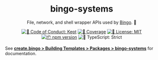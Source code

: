 <h1 align="center">bingo-systems</h1>

<p align="center">File, network, and shell wrapper APIs used by <a href="https://create.bingo">Bingo</a>. 🧰</p>

<p align="center">
	<a href="https://github.com/bingo-js/bingo/blob/main/.github/CODE_OF_CONDUCT.md" target="_blank"><img alt="🤝 Code of Conduct: Kept" src="https://img.shields.io/badge/%F0%9F%A4%9D_code_of_conduct-kept-21bb42" /></a>
	<a href="https://codecov.io/gh/bingo-js/bingo" target="_blank"><img alt="🧪 Coverage" src="https://img.shields.io/codecov/c/github/bingo-js/bingo?label=%F0%9F%A7%AA%20coverage" /></a>
	<a href="https://github.com/bingo-js/bingo/blob/main/LICENSE.md" target="_blank"><img alt="📝 License: MIT" src="https://img.shields.io/badge/%F0%9F%93%9D_license-MIT-21bb42.svg"></a>
	<a href="http://npmjs.com/package/bingo-testers"><img alt="📦 npm version" src="https://img.shields.io/npm/v/bingo-testers?color=21bb42&label=%F0%9F%93%A6%20npm" /></a>
	<img alt="💪 TypeScript: Strict" src="https://img.shields.io/badge/%F0%9F%92%AA_typescript-strict-21bb42.svg" />
</p>

See **[create.bingo > Building Templates > Packages > bingo-systems](https://create.bingo)** for documentation.
